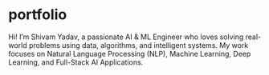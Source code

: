 # portfolio
Hi! I’m Shivam Yadav, a passionate AI &amp; ML Engineer who loves solving real-world problems using data, algorithms, and intelligent systems. My work focuses on Natural Language Processing (NLP), Machine Learning, Deep Learning, and Full-Stack AI Applications.
